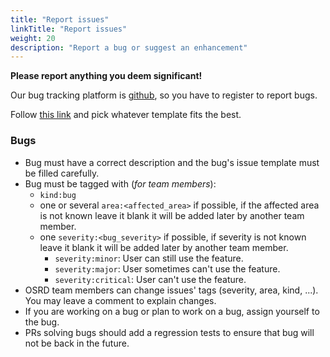 ```yaml
---
title: "Report issues"
linkTitle: "Report issues"
weight: 20
description: "Report a bug or suggest an enhancement"
---
```


**Please report anything you deem significant!**

Our bug tracking platform is [github](https://github.com/DGEXSolutions/osrd/issues), so you have to register to report bugs.

Follow [this link](https://github.com/DGEXSolutions/osrd/issues/new/choose) and pick whatever template fits the best.

### Bugs

- Bug must have a correct description and the bug's issue template must be filled carefully.
- Bug must be tagged with (_for team members_):
  - `kind:bug`
  - one or several `area:<affected_area>` if possible, if the affected area is not known leave it blank it will be added later by another team member.
  - one `severity:<bug_severity>` if possible, if severity is not known leave it blank it will be added later by another team member.
    - `severity:minor`: User can still use the feature.
    - `severity:major`: User sometimes can't use the feature.
    - `severity:critical`: User can't use the feature.
- OSRD team members can change issues' tags (severity, area, kind, ...).
  You may leave a comment to explain changes.
- If you are working on a bug or plan to work on a bug, assign yourself to the bug.
- PRs solving bugs should add a regression tests to ensure that bug will not be back in the future.
